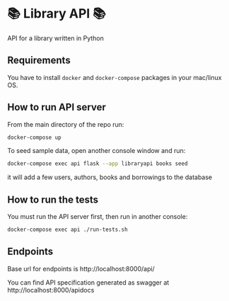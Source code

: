 # 📚 Library API 📚
API for a library written in Python
## Requirements
You have to install `docker` and `docker-compose` packages in your mac/linux OS.
## How to run API server
From the main directory of the repo run:
```Bash
docker-compose up
```

To seed sample data, open another console window and run:
```Bash
docker-compose exec api flask --app libraryapi books seed
```
it will add a few users, authors, books and borrowings to the database

## How to run the tests
You must run the API server first, then run in another console:
```Bash
docker-compose exec api ./run-tests.sh
```

## Endpoints
Base url for endpoints is http://localhost:8000/api/

You can find API specification generated as swagger at http://localhost:8000/apidocs
